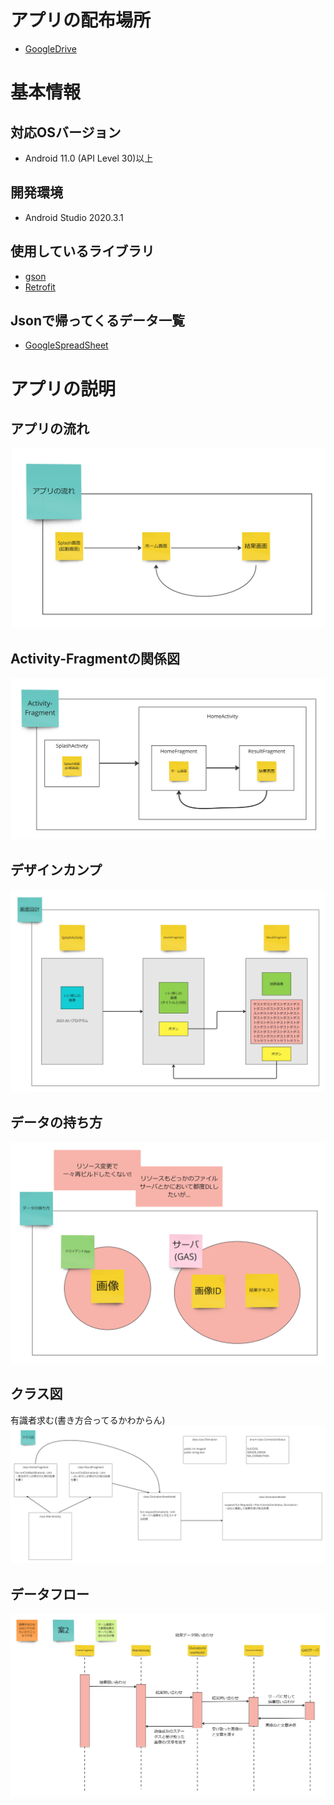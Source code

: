 # アプリの配布場所
- [GoogleDrive](https://drive.google.com/file/d/1ctL4602-vYEVbXCrtCYJ21qI48LwgNFC/view?usp=sharing)

# 基本情報
## 対応OSバージョン
- Android 11.0 (API Level 30)以上

## 開発環境
- Android Studio 2020.3.1

## 使用しているライブラリ
- [gson](https://github.com/google/gson)
- [Retrofit](https://square.github.io/retrofit/)

## Jsonで帰ってくるデータ一覧
- [GoogleSpreadSheet](https://docs.google.com/spreadsheets/d/1ltRZexrOy87OVzDqzdRdR3r5o9mkHCtdKZ48lnO-GOA/edit?usp=sharing)

# アプリの説明
## アプリの流れ
![app_flow](/document_images/app_flow.jpg)

## Activity-Fragmentの関係図
![activity_fragment_relation](/document_images/activity_fragment_relation.jpg)

## デザインカンプ
![class_dia](/document_images/design_comp.jpg)

## データの持ち方
![how_to_hold_data](/document_images/how_to_hold_data.jpg)

## クラス図
有識者求む(書き方合ってるかわからん)
![class_dia](/document_images/class_diagram.jpg)

## データフロー
![divination_sequence_diagram](/document_images/divination_sequence_diagram.jpg)
